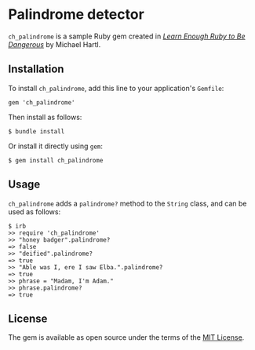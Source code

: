 # Palindrome detector

`ch_palindrome` is a sample Ruby gem created in [*Learn Enough Ruby to Be Dangerous*](https://www.learnenough.com/ruby-tutorial) by Michael Hartl.

## Installation

To install `ch_palindrome`, add this line to your application's `Gemfile`:

```
gem 'ch_palindrome'
```

Then install as follows:

```
$ bundle install
```

Or install it directly using `gem`:

```
$ gem install ch_palindrome
```

## Usage

`ch_palindrome` adds a `palindrome?` method to the `String` class, and can be used as follows:

```
$ irb
>> require 'ch_palindrome'
>> "honey badger".palindrome?
=> false
>> "deified".palindrome?
=> true
>> "Able was I, ere I saw Elba.".palindrome?
=> true
>> phrase = "Madam, I'm Adam."
>> phrase.palindrome?
=> true
```

## License

The gem is available as open source under the terms of the [MIT License](https://opensource.org/licenses/MIT).
